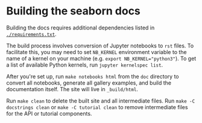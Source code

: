 Building the seaborn docs
=========================

Building the docs requires additional dependencies listed in [`./requirements.txt`](./requirements.txt).

The build process involves conversion of Jupyter notebooks to `rst` files. To facilitate this, you may need to set `NB_KERNEL` environment variable to the name of a kernel on your machine (e.g. `export NB_KERNEL="python3"`). To get a list of available Python kernels, run `jupyter kernelspec list`.

After you're set up, run `make notebooks html` from the `doc` directory to convert all notebooks, generate all gallery examples, and build the documentation itself. The site will live in `_build/html`. 

Run `make clean` to delete the built site and all intermediate files. Run `make -C docstrings clean` or `make -C tutorial clean` to remove intermediate files for the API or tutorial components.
